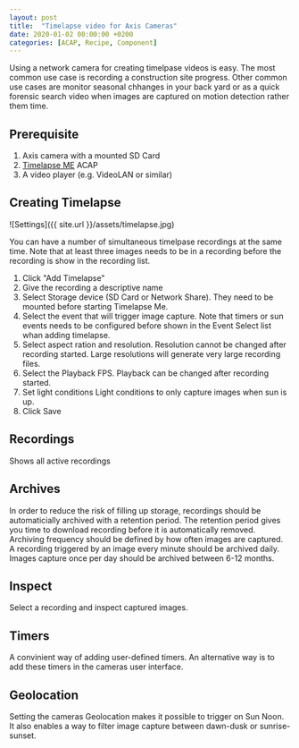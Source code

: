 ```yaml
---
layout: post
title:  "Timelapse video for Axis Cameras"
date: 2020-01-02 00:00:00 +0200
categories: [ACAP, Recipe, Component]
---
```

Using a network camera for creating timelpase videos is easy.  The most common use case is recording a construction site progress.  Other common use cases are monitor seasonal chhanges in your back yard or as a quick forensic search video when images are captured on motion detection rather them time.

## Prerequisite
1. Axis camera with a mounted SD Card
2. [Timelapse ME](https://api.aintegration.team/acap/timelapseme?source=pages) ACAP
3. A video player (e.g. VideoLAN or similar)

## Creating Timelapse
![Settings]({{ site.url }}/assets/timelapse.jpg)

You can have a number of simultaneous timelpase recordings at the same time.  Note that at least three images needs to be in a recording  before the recording is show in the recording list.

1. Click "Add Timelapse"
2. Give the recording a descriptive name
3. Select Storage device (SD Card or Network Share).  They need to be mounted before starting Timelapse Me.
4. Select the event that will trigger image capture.  Note that timers or sun events needs to be configured before shown in the Event Select list whan adding timelapse.
5. Select aspect ration and resolution.  Resolution cannot be changed after recording started.  Large resolutions will generate very large recording files.
6. Select the Playback FPS.  Playback can be changed after recording started.
7. Set light conditions Light conditions to only capture images when sun is up.
8. Click Save

## Recordings 
Shows all active recordings

## Archives
In order to reduce the risk of filling up storage, recordings should be automaticially archived with a retention period.
The retention period gives you time to download recording before it is automatically removed.
Archiving frequency should be defined by how often images are captured.  A recording triggered by an image every minute should be archived daily.
Images capture once per day should be archived between 6-12 months.

## Inspect
Select a recording and inspect captured images.

## Timers
A convinient way of adding user-defined timers.  An alternative way is to add these timers in the cameras user interface.

## Geolocation
Setting the cameras Geolocation makes it possible to trigger on Sun Noon.  It also enables a way to filter image capture between dawn-dusk or sunrise-sunset.

